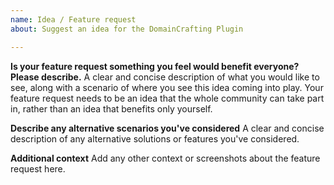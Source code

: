 ```yaml
---
name: Idea / Feature request
about: Suggest an idea for the DomainCrafting Plugin

---
```


**Is your feature request something you feel would benefit everyone? Please describe.**
A clear and concise description of what you would like to see, along with a scenario of where you see this idea coming into play. Your feature request needs to be an idea that the whole community can take part in, rather than an idea that benefits only yourself.


**Describe any alternative scenarios you've considered**
A clear and concise description of any alternative solutions or features you've considered.

**Additional context**
Add any other context or screenshots about the feature request here.
